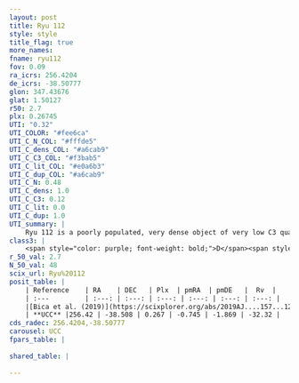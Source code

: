 ```yaml
---
layout: post
title: Ryu 112
style: style
title_flag: true
more_names: 
fname: ryu112
fov: 0.09
ra_icrs: 256.4204
de_icrs: -38.50777
glon: 347.43676
glat: 1.50127
r50: 2.7
plx: 0.26745
UTI: "0.32"
UTI_COLOR: "#fee6ca"
UTI_C_N_COL: "#fffde5"
UTI_C_dens_COL: "#a6cab9"
UTI_C_C3_COL: "#f3bab5"
UTI_C_lit_COL: "#e0a6b3"
UTI_C_dup_COL: "#a6cab9"
UTI_C_N: 0.48
UTI_C_dens: 1.0
UTI_C_C3: 0.12
UTI_C_lit: 0.0
UTI_C_dup: 1.0
UTI_summary: |
    Ryu 112 is a poorly populated, very dense object of very low C3 quality. It is rarely studied in the literature, with no articles listed in the last 6 years.
class3: |
    <span style="color: purple; font-weight: bold;">D</span><span style="color: red; font-weight: bold;">C</span>
r_50_val: 2.7
N_50_val: 48
scix_url: Ryu%20112
posit_table: |
    | Reference    | RA    | DEC   | Plx  | pmRA  | pmDE   |  Rv  |
    | :---         | :---: | :---: | :---: | :---: | :---: | :---: |
    |[Bica et al. (2019)](https://scixplorer.org/abs/2019AJ....157...12B) | 256.429 | -38.516 | -- | -- | -- | -- |
    | **UCC** |256.42 | -38.508 | 0.267 | -0.745 | -1.869 | -32.32 | 
cds_radec: 256.4204,-38.50777
carousel: UCC
fpars_table: |
    
shared_table: |
    
---
```

